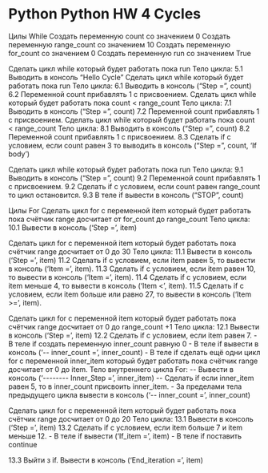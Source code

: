 # Python Python HW 4 Cycles

Цилы While
Создать переменную count со значением 0
Создать переменную range_count со значением 10
Создать переменную for_count со значением 0
Создать переменную run  со значением True


Сделать цикл while который будет работать пока run
Тело цикла:
	5.1 Выводить в консоль “Hello Cycle”
Сделать цикл while который будет работать пока run
Тело цикла:
	6.1 Выводить в консоль (“Step =”, count)
	6.2 Переменной count прибавлять 1 с присвоением.
Сделать цикл while который будет работать пока count < range_count
Тело цикла:
	7.1 Выводить в консоль (“Step =”, count)
	7.2 Переменной count прибавлять 1 с присвоением.
Сделать цикл while который будет работать пока count < range_count
Тело цикла:
	8.1 Выводить в консоль (“Step =”, count)
	8.2 Переменной count прибавлять 1 с присвоением.
	8.3 Сделать if с условием, если count равен 3 то выводить в консоль (“Step =”, count, ‘If body’)


Сделать цикл while который будет работать пока run
Тело цикла:
	9.1 Выводить в консоль (“Step =”, count)
	9.2 Переменной count прибавлять 1 с присвоением.
	9.2 Сделать if с условием, если count равен range_count то цикл остановится.
	9.3 В теле if вывести в консоль (“STOP”, count)


Цилы For
Сделать цикл for c переменной item который будет работать пока счётчик range досчитает от for_count  до range_count
Тело цикла:
10.1 Вывести в консоль (‘Step =’, item)



Сделать цикл for c переменной item который будет работать пока счётчик range досчитает от 0 до 30
Тело цикла:
11.1 Вывести в консоль (‘Step =’, item)
11.2 Сделать if с условием, если item равен  5, то вывести в консоль (‘Item =’, item).
11.3 Сделать if с условием, если item равен  10, то вывести в консоль (‘Item =’, item).
11.4 Сделать if с условием, если item меньше 4, то вывести в консоль (‘Item <’, item).
11.5 Сделать if с условием, если item больше или равно 27, то вывести в консоль (‘Item >=’, item).


Сделать цикл for c переменной item который будет работать пока счётчик range досчитает от 0 до range_count +1
Тело цикла:
12.1 Вывести в консоль (‘Step =’, item)
12.2 Сделать if с условием, если item равен  7.
	 - В теле if создать переменную inner_count равную 0
	 - В теле if вывести в консоль (‘-- inner_count =’, inner_count)
	 - В теле if сделать ещё одни цикл for с переменной inner_item который будет работать пока счётчик range досчитает от 0 до item.
	Тело внутреннего цикла For:
		-- Вывести в консоль (‘-------- Inner_Step =’, inner_item)
		-- Сделать if если inner_item равен 5, то в inner_count присвоить inner_item.
	- За пределами тела предыдущего цикла вывести в консоль (‘-- inner_count =’, inner_count)








Сделать цикл for c переменной item который будет работать пока счётчик range досчитает от 0 до 20
Тело цикла:
13.1 Вывести в консоль (‘Step =’, item)
13.2 Сделать if с условием, если item больше  7 и item меньше 12.
	- В теле if вывести (‘If_item =’, item)
	- В теле if поставить continue

13.3 Выйти з if. Вывести в консоль (‘End_iteration =’, item)




	





